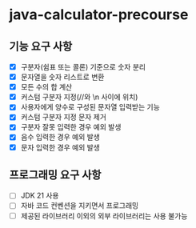 # java-calculator-precourse
## 기능 요구 사항
- [x] 구분자(쉼표 또는 콜론) 기준으로 숫자 분리
- [x] 문자열을 숫자 리스트로 변환
- [x] 모든 수의 합 계산
- [x] 커스텀 구분자 지정(//와 \n 사이에 위치)
- [x] 사용자에게 양수로 구성된 문자열 입력받는 기능
- [x] 커스텀 구분자 지정 문자 제거
- [x] 구분자 잘못 입력한 경우 예외 발생
- [x] 음수 입력한 경우 예외 발생
- [x] 문자 입력한 경우 예외 발생

## 프로그래밍 요구 사항
- [ ] JDK 21 사용
- [ ] 자바 코드 컨벤션을 지키면서 프로그래밍
- [ ] 제공된 라이브러리 이외의 외부 라이브러리는 사용 불가능

